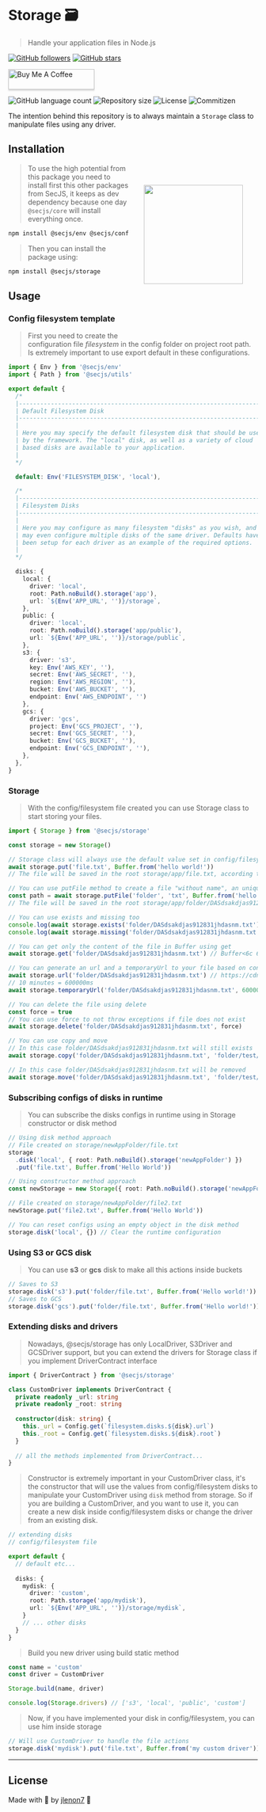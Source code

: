 # Storage 🗃️

> Handle your application files in Node.js

[![GitHub followers](https://img.shields.io/github/followers/secjs.svg?style=social&label=Follow&maxAge=2592000)](https://github.com/secjs?tab=followers)
[![GitHub stars](https://img.shields.io/github/stars/secjs/storage.svg?style=social&label=Star&maxAge=2592000)](https://github.com/secjs/storage/stargazers/)

<p>
    <a href="https://www.buymeacoffee.com/secjs" target="_blank"><img src="https://www.buymeacoffee.com/assets/img/custom_images/orange_img.png" alt="Buy Me A Coffee" style="height: 41px !important;width: 174px !important;box-shadow: 0px 3px 2px 0px rgba(190, 190, 190, 0.5) !important;-webkit-box-shadow: 0px 3px 2px 0px rgba(190, 190, 190, 0.5) !important;" ></a>
</p>

<p>
  <img alt="GitHub language count" src="https://img.shields.io/github/languages/count/secjs/storage?style=for-the-badge&logo=appveyor">

  <img alt="Repository size" src="https://img.shields.io/github/repo-size/secjs/storage?style=for-the-badge&logo=appveyor">

  <img alt="License" src="https://img.shields.io/badge/license-MIT-brightgreen?style=for-the-badge&logo=appveyor">

  <img alt="Commitizen" src="https://img.shields.io/badge/commitizen-friendly-brightgreen?style=for-the-badge&logo=appveyor">
</p>

The intention behind this repository is to always maintain a `Storage` class to manipulate files using any driver.

<img src=".github/storage.png" width="200px" align="right" hspace="30px" vspace="100px">

## Installation

> To use the high potential from this package you need to install first this other packages from SecJS,
> it keeps as dev dependency because one day `@secjs/core` will install everything once.

```bash
npm install @secjs/env @secjs/config @secjs/utils @secjs/logger @secjs/contracts @secjs/exceptions
```

> Then you can install the package using:

```bash
npm install @secjs/storage
```

## Usage

### Config filesystem template

> First you need to create the configuration file *filesystem* in the config folder on project root path. Is extremely important to use export default in these configurations.

```ts
import { Env } from '@secjs/env'
import { Path } from '@secjs/utils'

export default {
  /*
  |--------------------------------------------------------------------------
  | Default Filesystem Disk
  |--------------------------------------------------------------------------
  |
  | Here you may specify the default filesystem disk that should be used
  | by the framework. The "local" disk, as well as a variety of cloud
  | based disks are available to your application.
  |
  */

  default: Env('FILESYSTEM_DISK', 'local'),

  /*
  |--------------------------------------------------------------------------
  | Filesystem Disks
  |--------------------------------------------------------------------------
  |
  | Here you may configure as many filesystem "disks" as you wish, and you
  | may even configure multiple disks of the same driver. Defaults have
  | been setup for each driver as an example of the required options.
  |
  */

  disks: {
    local: {
      driver: 'local',
      root: Path.noBuild().storage('app'),
      url: `${Env('APP_URL', '')}/storage`,
    },
    public: {
      driver: 'local',
      root: Path.noBuild().storage('app/public'),
      url: `${Env('APP_URL', '')}/storage/public`,
    },
    s3: {
      driver: 's3',
      key: Env('AWS_KEY', ''),
      secret: Env('AWS_SECRET', ''),
      region: Env('AWS_REGION', ''),
      bucket: Env('AWS_BUCKET', ''),
      endpoint: Env('AWS_ENDPOINT', '')
    },
    gcs: {
      driver: 'gcs',
      project: Env('GCS_PROJECT', ''),
      secret: Env('GCS_SECRET', ''),
      bucket: Env('GCS_BUCKET', ''),
      endpoint: Env('GCS_ENDPOINT', ''),
    },
  },
}
```

### Storage

> With the config/filesystem file created you can use Storage class to start storing your files.

```ts
import { Storage } from '@secjs/storage'

const storage = new Storage()

// Storage class will always use the default value set in config/filesystem to store the files, in this case, local.
await storage.put('file.txt', Buffer.from('hello world!'))
// The file will be saved in the root storage/app/file.txt, according to config/filesystem.

// You can use putFile method to create a file "without name", an unique id will be generated for him.
const path = await storage.putFile('folder', 'txt', Buffer.from('hello world!')) // returns the path -> folder/DASdsakdjas912831jhdasnm.txt
// The file will be saved in the root storage/app/folder/DASdsakdjas912831jhdasnm.txt, according to config/filesystem.
```

```ts
// You can use exists and missing too
console.log(await storage.exists('folder/DASdsakdjas912831jhdasnm.txt')) // true
console.log(await storage.missing('folder/DASdsakdjas912831jhdasnm.txt')) // false

// You can get only the content of the file in Buffer using get
await storage.get('folder/DASdsakdjas912831jhdasnm.txt') // Buffer<6c 6c 6c 6c...>
```

```ts
// You can generate an url and a temporaryUrl to your file based on config/filesystem.
await storage.url('folder/DASdsakdjas912831jhdasnm.txt') // https://cdn.secjs.io/storage/folder/DASdsakdjas912831jhdasnm.txt
// 10 minutes = 600000ms
await storage.temporaryUrl('folder/DASdsakdjas912831jhdasnm.txt', 600000) // https://cdn.secjs.io/storage/folder/temp/30219310391sadlksa12039.txt
```

```ts
// You can delete the file using delete
const force = true
// You can use force to not throw exceptions if file does not exist
await storage.delete('folder/DASdsakdjas912831jhdasnm.txt', force)
```

```ts
// You can use copy and move
// In this case folder/DASdsakdjas912831jhdasnm.txt will still exists
await storage.copy('folder/DASdsakdjas912831jhdasnm.txt', 'folder/test/copy.txt')

// In this case folder/DASdsakdjas912831jhdasnm.txt will be removed
await storage.move('folder/DASdsakdjas912831jhdasnm.txt', 'folder/test/move.txt')
```

### Subscribing configs of disks in runtime

> You can subscribe the disks configs in runtime using in Storage constructor or disk method

```ts
// Using disk method approach
// File created on storage/newAppFolder/file.txt
storage
  .disk('local', { root: Path.noBuild().storage('newAppFolder') })
  .put('file.txt', Buffer.from('Hello World'))

// Using constructor method approach
const newStorage = new Storage({ root: Path.noBuild().storage('newAppFolder') })

// File created on storage/newAppFolder/file2.txt
newStorage.put('file2.txt', Buffer.from('Hello World'))

// You can reset configs using an empty object in the disk method
storage.disk('local', {}) // Clear the runtime configuration
```

### Using S3 or GCS disk

> You can use **s3** or **gcs** disk to make all this actions inside buckets

```ts
// Saves to S3
storage.disk('s3').put('folder/file.txt', Buffer.from('Hello world!'))
// Saves to GCS
storage.disk('gcs').put('folder/file.txt', Buffer.from('Hello world!'))
```

### Extending disks and drivers

> Nowadays, @secjs/storage has only LocalDriver, S3Driver and GCSDriver support, but you can extend the drivers for Storage class if you implement DriverContract interface

```ts
import { DriverContract } from '@secjs/storage'

class CustomDriver implements DriverContract {
  private readonly _url: string
  private readonly _root: string
  
  constructor(disk: string) {
    this._url = Config.get(`filesystem.disks.${disk}.url`)
    this._root = Config.get(`filesystem.disks.${disk}.root`)
  }
  
  // all the methods implemented from DriverContract...
}
```

> Constructor is extremely important in your CustomDriver class, it's the constructor that 
> will use the values from config/filesystem disks to manipulate your CustomDriver using 
> `disk` method from storage. So if you are building a CustomDriver, and you want to use it,
> you can create a new disk inside config/filesystem disks or change the driver from an existing disk.

```ts
// extending disks
// config/filesystem file

export default {
  // default etc...
  
  disks: {
    mydisk: {
      driver: 'custom',
      root: Path.storage('app/mydisk'),
      url: `${Env('APP_URL', '')}/storage/mydisk`,
    }
    // ... other disks
  }
}
```

> Build you new driver using build static method

```ts
const name = 'custom'
const driver = CustomDriver

Storage.build(name, driver)

console.log(Storage.drivers) // ['s3', 'local', 'public', 'custom']
```

> Now, if you have implemented your disk in config/filesystem, you can use him inside storage

```ts
// Will use CustomDriver to handle the file actions
storage.disk('mydisk').put('file.txt', Buffer.from('my custom driver'))
```

---

## License

Made with 🖤 by [jlenon7](https://github.com/jlenon7) :wave:
